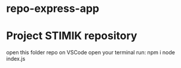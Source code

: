 # repo-express-app
Project STIMIK repository
========================
open this folder repo on VSCode
open your terminal
run:
npm i
node index.js
